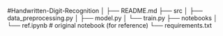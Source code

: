 #Handwritten-Digit-Recognition
│
├── README.md
├── src
│   ├── data_preprocessing.py
│   ├── model.py
│   └── train.py
├── notebooks
│   └── ref.ipynb  #  original notebook (for reference)
└── requirements.txt
